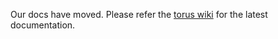 Our docs have moved. Please refer the [torus wiki](https://github.com/Simon-Initiative/oli-torus/wiki/Torus-Development) for the latest documentation.